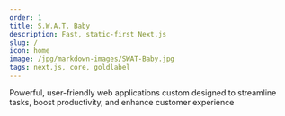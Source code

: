 ```yaml
---
order: 1
title: S.W.A.T. Baby
description: Fast, static-first Next.js
slug: /
icon: home
image: /jpg/markdown-images/SWAT-Baby.jpg
tags: next.js, core, goldlabel
---
```

Powerful, user-friendly web applications custom designed to streamline tasks, boost productivity, and enhance customer experience
